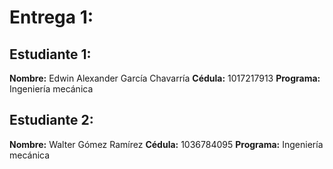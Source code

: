 # Entrega 1:

## Estudiante 1:
**Nombre:** Edwin Alexander García Chavarría
**Cédula:** 1017217913
**Programa:** Ingeniería mecánica

## Estudiante 2:
**Nombre:** Walter Gómez Ramírez
**Cédula:** 1036784095
**Programa:** Ingeniería mecánica
